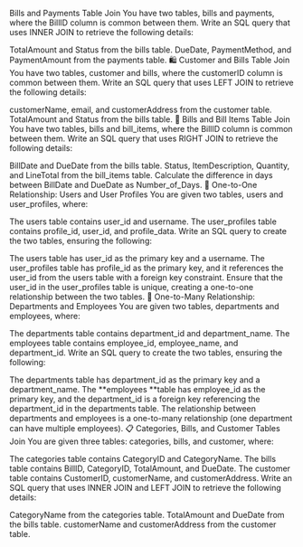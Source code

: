 Bills and Payments Table Join
You have two tables, bills and payments, where the BillID column is common between them. Write an SQL query that uses INNER JOIN to retrieve the following details:

TotalAmount and Status from the bills table.
DueDate, PaymentMethod, and PaymentAmount from the payments table.
🛍️ Customer and Bills Table Join
You have two tables, customer and bills, where the customerID column is common between them. Write an SQL query that uses LEFT JOIN to retrieve the following details:

customerName, email, and customerAddress from the customer table.
TotalAmount and Status from the bills table.
🧾 Bills and Bill Items Table Join
You have two tables, bills and bill_items, where the BillID column is common between them. Write an SQL query that uses RIGHT JOIN to retrieve the following details:

BillDate and DueDate from the bills table.
Status, ItemDescription, Quantity, and LineTotal from the bill_items table.
Calculate the difference in days between BillDate and DueDate as Number_of_Days.
👤 One-to-One Relationship: Users and User Profiles
You are given two tables, users and user_profiles, where:

The users table contains user_id and username.
The user_profiles table contains profile_id, user_id, and profile_data.
Write an SQL query to create the two tables, ensuring the following:

The users table has user_id as the primary key and a username.
The user_profiles table has profile_id as the primary key, and it references the user_id from the users table with a foreign key constraint.
Ensure that the user_id in the user_profiles table is unique, creating a one-to-one relationship between the two tables.
👥 One-to-Many Relationship: Departments and Employees
You are given two tables, departments and employees, where:

The departments table contains department_id and department_name.
The employees table contains employee_id, employee_name, and department_id.
Write an SQL query to create the two tables, ensuring the following:

The departments table has department_id as the primary key and a department_name.
The **employees **table has employee_id as the primary key, and the department_id is a foreign key referencing the department_id in the departments table.
The relationship between departments and employees is a one-to-many relationship (one department can have multiple employees).
📋 Categories, Bills, and Customer Tables Join
You are given three tables: categories, bills, and customer, where:

The categories table contains CategoryID and CategoryName.
The bills table contains BillID, CategoryID, TotalAmount, and DueDate.
The customer table contains CustomerID, customerName, and customerAddress.
Write an SQL query that uses INNER JOIN and LEFT JOIN to retrieve the following details:

CategoryName from the categories table.
TotalAmount and DueDate from the bills table.
customerName and customerAddress from the customer table.
